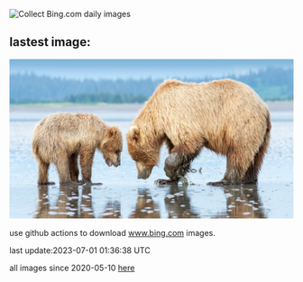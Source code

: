 ![Collect Bing.com daily images](https://github.com/counter2015/bing-daily-images/workflows/Collect%20Bing.com%20daily%20images/badge.svg)
## lastest image:
![](images/ClamBears.jpg)

use github actions to download www.bing.com images.

last update:2023-07-01 01:36:38 UTC

all images since 2020-05-10 [here](https://github.com/counter2015/bing-daily-images/tree/master/images) 
